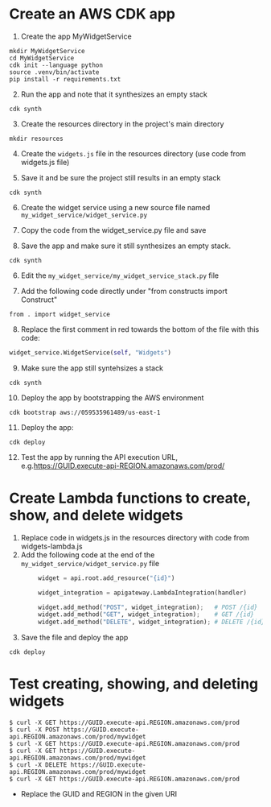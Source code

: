 # Create an AWS CDK app

1. Create the app MyWidgetService

```
mkdir MyWidgetService
cd MyWidgetService
cdk init --language python
source .venv/bin/activate
pip install -r requirements.txt
```

2. Run the app and note that it synthesizes an empty stack

```
cdk synth
```

3. Create the resources directory in the project's main directory

```
mkdir resources
```

4. Create the `widgets.js` file in the resources directory (use code from widgets.js file)

5. Save it and be sure the project still results in an empty stack

```
cdk synth
```

6. Create the widget service using a new source file named `my_widget_service/widget_service.py`

7. Copy the code from the widget_service.py file and save

5. Save the app and make sure it still synthesizes an empty stack.

```
cdk synth
```

6. Edit the `my_widget_service/my_widget_service_stack.py` file

7. Add the following code directly under "from constructs import Construct"

```
from . import widget_service
```

8. Replace the first comment in red towards the bottom of the file with this code:

```python
widget_service.WidgetService(self, "Widgets")
```

9. Make sure the app still syntehsizes a stack
```
cdk synth
```
10. Deploy the app by bootstrapping the AWS environment

```
cdk bootstrap aws://059535961489/us-east-1
```
11. Deploy the app:

```
cdk deploy
```

12. Test the app by running the API execution URL, e.g.https://GUID.execute-api-REGION.amazonaws.com/prod/

# Create Lambda functions to create, show, and delete widgets

1. Replace code in widgets.js in the resources directory with code from widgets-lambda.js
2. Add the following code at the end of the `my_widget_service/widget_service.py` file
```python
        widget = api.root.add_resource("{id}")

        widget_integration = apigateway.LambdaIntegration(handler)

        widget.add_method("POST", widget_integration);   # POST /{id}
        widget.add_method("GET", widget_integration);    # GET /{id}
        widget.add_method("DELETE", widget_integration); # DELETE /{id}
```
3. Save the file and deploy the app

```
cdk deploy
```

# Test creating, showing, and deleting widgets

```
$ curl -X GET https://GUID.execute-api.REGION.amazonaws.com/prod
$ curl -X POST https://GUID.execute-api.REGION.amazonaws.com/prod/mywidget
$ curl -X GET https://GUID.execute-api.REGION.amazonaws.com/prod
$ curl -X GET https://GUID.execute-api.REGION.amazonaws.com/prod/mywidget
$ curl -X DELETE https://GUID.execute-api.REGION.amazonaws.com/prod/mywidget
$ curl -X GET https://GUID.execute-api.REGION.amazonaws.com/prod
```

- Replace the GUID and REGION in the given URI

